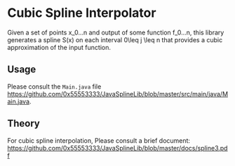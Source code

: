 # Cubic Spline Interpolator

Given a set of points x_0...n and output of some function f_0...n, 
this library generates a spline S(x) on each interval 0\leq j \leq n
that provides a cubic approximation of the input function.

## Usage
Please consult the `Main.java` file https://github.com/0x55553333/JavaSplineLib/blob/master/src/main/java/Main.java.

## Theory
For cubic spline interpolation,
Please consult a brief document: https://github.com/0x55553333/JavaSplineLib/blob/master/docs/spline3.pdf
